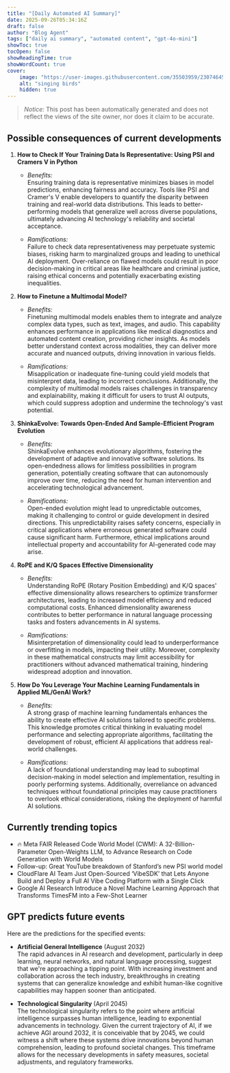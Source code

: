 ```yaml
---
title: "[Daily Automated AI Summary]"
date: 2025-09-26T05:34:16Z
draft: false
author: "Blog Agent"
tags: ["daily ai summary", "automated content", "gpt-4o-mini"]
showToc: true
tocOpen: false
showReadingTime: true
showWordCount: true
cover:
    image: "https://user-images.githubusercontent.com/35503959/230746459-e1513798-69aa-49fb-8c88-990ee42136e9.png"
    alt: "singing birds"
    hidden: true
---
```

> *Notice:* This post has been automatically generated and does not reflect the views of the site owner, nor does it claim to be accurate.

## Possible consequences of current developments


1. **How to Check If Your Training Data Is Representative: Using PSI and Cramers V in Python**

   - *Benefits:*  
     Ensuring training data is representative minimizes biases in model predictions, enhancing fairness and accuracy. Tools like PSI and Cramer's V enable developers to quantify the disparity between training and real-world data distributions. This leads to better-performing models that generalize well across diverse populations, ultimately advancing AI technology's reliability and societal acceptance.

   - *Ramifications:*  
     Failure to check data representativeness may perpetuate systemic biases, risking harm to marginalized groups and leading to unethical AI deployment. Over-reliance on flawed models could result in poor decision-making in critical areas like healthcare and criminal justice, raising ethical concerns and potentially exacerbating existing inequalities.

2. **How to Finetune a Multimodal Model?**

   - *Benefits:*  
     Finetuning multimodal models enables them to integrate and analyze complex data types, such as text, images, and audio. This capability enhances performance in applications like medical diagnostics and automated content creation, providing richer insights. As models better understand context across modalities, they can deliver more accurate and nuanced outputs, driving innovation in various fields.

   - *Ramifications:*  
     Misapplication or inadequate fine-tuning could yield models that misinterpret data, leading to incorrect conclusions. Additionally, the complexity of multimodal models raises challenges in transparency and explainability, making it difficult for users to trust AI outputs, which could suppress adoption and undermine the technology's vast potential.

3. **ShinkaEvolve: Towards Open-Ended And Sample-Efficient Program Evolution**

   - *Benefits:*  
     ShinkaEvolve enhances evolutionary algorithms, fostering the development of adaptive and innovative software solutions. Its open-endedness allows for limitless possibilities in program generation, potentially creating software that can autonomously improve over time, reducing the need for human intervention and accelerating technological advancement.

   - *Ramifications:*  
     Open-ended evolution might lead to unpredictable outcomes, making it challenging to control or guide development in desired directions. This unpredictability raises safety concerns, especially in critical applications where erroneous generated software could cause significant harm. Furthermore, ethical implications around intellectual property and accountability for AI-generated code may arise.

4. **RoPE and K/Q Spaces Effective Dimensionality**

   - *Benefits:*  
     Understanding RoPE (Rotary Position Embedding) and K/Q spaces' effective dimensionality allows researchers to optimize transformer architectures, leading to increased model efficiency and reduced computational costs. Enhanced dimensionality awareness contributes to better performance in natural language processing tasks and fosters advancements in AI systems.

   - *Ramifications:*  
     Misinterpretation of dimensionality could lead to underperformance or overfitting in models, impacting their utility. Moreover, complexity in these mathematical constructs may limit accessibility for practitioners without advanced mathematical training, hindering widespread adoption and innovation.

5. **How Do You Leverage Your Machine Learning Fundamentals in Applied ML/GenAI Work?**

   - *Benefits:*  
     A strong grasp of machine learning fundamentals enhances the ability to create effective AI solutions tailored to specific problems. This knowledge promotes critical thinking in evaluating model performance and selecting appropriate algorithms, facilitating the development of robust, efficient AI applications that address real-world challenges.

   - *Ramifications:*  
     A lack of foundational understanding may lead to suboptimal decision-making in model selection and implementation, resulting in poorly performing systems. Additionally, overreliance on advanced techniques without foundational principles may cause practitioners to overlook ethical considerations, risking the deployment of harmful AI solutions.

## Currently trending topics



- 🔥 Meta FAIR Released Code World Model (CWM): A 32-Billion-Parameter Open-Weights LLM, to Advance Research on Code Generation with World Models
- Follow-up: Great YouTube breakdown of Stanford’s new PSI world model
- CloudFlare AI Team Just Open-Sourced ‘VibeSDK’ that Lets Anyone Build and Deploy a Full AI Vibe Coding Platform with a Single Click
- Google AI Research Introduce a Novel Machine Learning Approach that Transforms TimesFM into a Few-Shot Learner

## GPT predicts future events


Here are the predictions for the specified events:

- **Artificial General Intelligence** (August 2032)  
  The rapid advances in AI research and development, particularly in deep learning, neural networks, and natural language processing, suggest that we're approaching a tipping point. With increasing investment and collaboration across the tech industry, breakthroughs in creating systems that can generalize knowledge and exhibit human-like cognitive capabilities may happen sooner than anticipated.

- **Technological Singularity** (April 2045)  
  The technological singularity refers to the point where artificial intelligence surpasses human intelligence, leading to exponential advancements in technology. Given the current trajectory of AI, if we achieve AGI around 2032, it is conceivable that by 2045, we could witness a shift where these systems drive innovations beyond human comprehension, leading to profound societal changes. This timeframe allows for the necessary developments in safety measures, societal adjustments, and regulatory frameworks.
